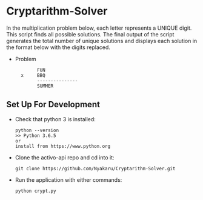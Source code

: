 # Cryptarithm-Solver
In the multiplication problem below, each letter represents a UNIQUE digit. This script finds all possible solutions. The final output of the script generates the total number of unique solutions and displays each solution in the format below with the digits replaced.

-   Problem
    ```
            FUN
      x     BBQ
            ---------------
            SUMMER 
    ```

 ## Set Up For Development 

-   Check that python 3 is installed:

    ```
    python --version
    >> Python 3.6.5
    or
    install from https://www.python.org
    ```

-   Clone the activo-api repo and cd into it:

    ```
    git clone https://github.com/Nyakaru/Cryptarithm-Solver.git
    ```

*   Run the application with either commands:

    ```
    python crypt.py
    ```
